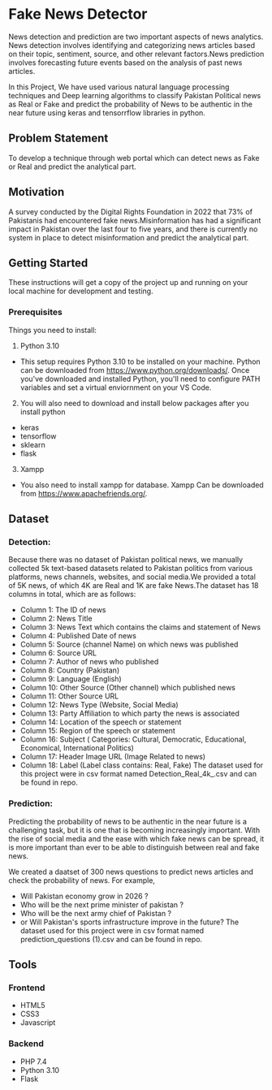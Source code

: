# Fake News Detector
News detection and prediction are two important aspects of news analytics. News detection involves identifying and categorizing news articles based on their topic, sentiment, source, and other relevant factors.News prediction involves forecasting future events based on the analysis of past news articles.

In this Project, We have used various natural language processing techniques and Deep learning algorithms to classify Pakistan Political news as Real or Fake and predict the probability of News to be authentic in the near future using keras and tensorrflow libraries in python.

## Problem Statement
To develop a technique through web portal which can detect news as Fake or Real and predict the analytical part.
## Motivation
A survey conducted by the Digital Rights Foundation in 2022 that 73% of Pakistanis had encountered fake news.Misinformation has had a significant impact in Pakistan over the last four to five years, and there is currently no system in place to detect misinformation and predict the analytical part.
## Getting Started
These instructions will get a copy of the project up and running on your local machine for development and testing.
### Prerequisites
Things you need to install:

1. Python 3.10
 * This setup requires Python 3.10 to be installed on your machine. Python can be downloaded from https://www.python.org/downloads/. Once you've downloaded and installed Python, you'll need to configure PATH variables and set a virtual enviornment on your VS Code. 
2. You will also need to download and install below packages after you install python 
 * keras
 * tensorflow
 * sklearn
 * flask
3. Xampp
 * You also need to install xampp for database. Xampp Can be downloaded from https://www.apachefriends.org/.
## Dataset
### Detection:
Because there was no dataset of Pakistan political news, we manually collected 5k text-based datasets related to Pakistan politics from various platforms, news channels, websites, and social media.We provided a total of 5K news, of which 4K are Real and 1K are fake News.The dataset has 18 columns in total, which are as follows:
 * Column 1: The ID of news
 * Column 2: News Title
 * Column 3: News Text which contains the claims and statement of News
 * Column 4: Published Date of news
 * Column 5: Source (channel Name) on which news was published
 * Column 6: Source URL
 * Column 7: Author of news who published
 * Column 8: Country (Pakistan)
 * Column 9: Language (English)
 * Column 10: Other Source (Other channel) which published news
 * Column 11: Other Source URL
 * Column 12: News Type (Website, Social Media)
 * Column 13: Party Affiliation to which party the news is associated
 * Column 14: Location of the speech or statement
 * Column 15: Region of the speech or statement
 * Column 16: Subject ( Categories: Cultural, Democratic, Educational, Economical, International Politics)
 * Column 17: Header Image URL (Image Related to news)
 * Column 18: Label (Label class contains: Real, Fake)
The dataset used for this project were in csv format named Detection_Real_4k_.csv and can be found in repo.
### Prediction:
Predicting the probability of news to be authentic in the near future is a challenging task, but it is one that is becoming increasingly important. With the rise of social media and the ease with which fake news can be spread, it is more important than ever to be able to distinguish between real and fake news.

We created a daatset of 300 news questions to predict news articles and check the probability of news. For example, 
 * Will Pakistan economy grow in 2026 ?
 * Who will be the next prime minister of pakistan ? 
 * Who will be the next army chief of Pakistan ?
 * or Will Pakistan's sports infrastructure improve in the future?
The dataset used for this project were in csv format named prediction_questions (1).csv and can be found in repo.

## Tools
### Frontend
 * HTML5
 * CSS3
 * Javascript
### Backend
 * PHP 7.4
 * Python 3.10
 * Flask

 
 

 



 




